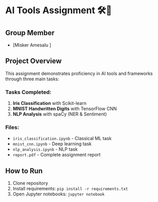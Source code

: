 # AI Tools Assignment 🛠️🧠

## Group Member
- [Misker Amesalu ]

## Project Overview
This assignment demonstrates proficiency in AI tools and frameworks through three main tasks:

### Tasks Completed:
1. **Iris Classification** with Scikit-learn
2. **MNIST Handwritten Digits** with TensorFlow CNN
3. **NLP Analysis** with spaCy (NER & Sentiment)

### Files:
- `iris_classification.ipynb` - Classical ML task
- `mnist_cnn.ipynb` - Deep learning task  
- `nlp_analysis.ipynb` - NLP task
- `report.pdf` - Complete assignment report

## How to Run
1. Clone repository
2. Install requirements: `pip install -r requirements.txt`
3. Open Jupyter notebooks: `jupyter notebook`